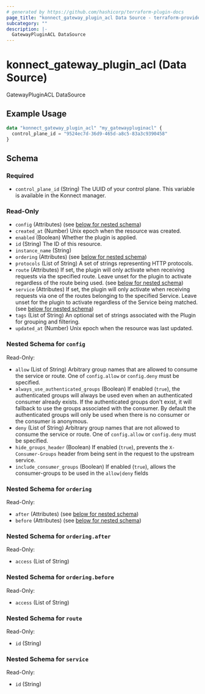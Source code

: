 ```yaml
---
# generated by https://github.com/hashicorp/terraform-plugin-docs
page_title: "konnect_gateway_plugin_acl Data Source - terraform-provider-konnect"
subcategory: ""
description: |-
  GatewayPluginACL DataSource
---
```


# konnect_gateway_plugin_acl (Data Source)

GatewayPluginACL DataSource

## Example Usage

```terraform
data "konnect_gateway_plugin_acl" "my_gatewaypluginacl" {
  control_plane_id = "9524ec7d-36d9-465d-a8c5-83a3c9390458"
}
```

<!-- schema generated by tfplugindocs -->
## Schema

### Required

- `control_plane_id` (String) The UUID of your control plane. This variable is available in the Konnect manager.

### Read-Only

- `config` (Attributes) (see [below for nested schema](#nestedatt--config))
- `created_at` (Number) Unix epoch when the resource was created.
- `enabled` (Boolean) Whether the plugin is applied.
- `id` (String) The ID of this resource.
- `instance_name` (String)
- `ordering` (Attributes) (see [below for nested schema](#nestedatt--ordering))
- `protocols` (List of String) A set of strings representing HTTP protocols.
- `route` (Attributes) If set, the plugin will only activate when receiving requests via the specified route. Leave unset for the plugin to activate regardless of the route being used. (see [below for nested schema](#nestedatt--route))
- `service` (Attributes) If set, the plugin will only activate when receiving requests via one of the routes belonging to the specified Service. Leave unset for the plugin to activate regardless of the Service being matched. (see [below for nested schema](#nestedatt--service))
- `tags` (List of String) An optional set of strings associated with the Plugin for grouping and filtering.
- `updated_at` (Number) Unix epoch when the resource was last updated.

<a id="nestedatt--config"></a>
### Nested Schema for `config`

Read-Only:

- `allow` (List of String) Arbitrary group names that are allowed to consume the service or route. One of `config.allow` or `config.deny` must be specified.
- `always_use_authenticated_groups` (Boolean) If enabled (`true`), the authenticated groups will always be used even when an authenticated consumer already exists. If the authenticated groups don't exist, it will fallback to use the groups associated with the consumer. By default the authenticated groups will only be used when there is no consumer or the consumer is anonymous.
- `deny` (List of String) Arbitrary group names that are not allowed to consume the service or route. One of `config.allow` or `config.deny` must be specified.
- `hide_groups_header` (Boolean) If enabled (`true`), prevents the `X-Consumer-Groups` header from being sent in the request to the upstream service.
- `include_consumer_groups` (Boolean) If enabled (`true`), allows the consumer-groups to be used in the `allow|deny` fields


<a id="nestedatt--ordering"></a>
### Nested Schema for `ordering`

Read-Only:

- `after` (Attributes) (see [below for nested schema](#nestedatt--ordering--after))
- `before` (Attributes) (see [below for nested schema](#nestedatt--ordering--before))

<a id="nestedatt--ordering--after"></a>
### Nested Schema for `ordering.after`

Read-Only:

- `access` (List of String)


<a id="nestedatt--ordering--before"></a>
### Nested Schema for `ordering.before`

Read-Only:

- `access` (List of String)



<a id="nestedatt--route"></a>
### Nested Schema for `route`

Read-Only:

- `id` (String)


<a id="nestedatt--service"></a>
### Nested Schema for `service`

Read-Only:

- `id` (String)
